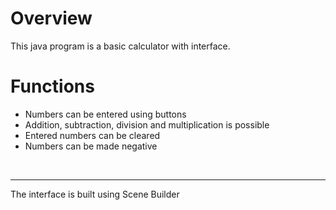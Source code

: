 # Overview
This java program is a basic calculator with interface.

# Functions
- Numbers can be entered using buttons
- Addition, subtraction, division and multiplication is possible
- Entered numbers can be cleared
- Numbers can be made negative
<br>
<hr>
The interface is built using Scene Builder
